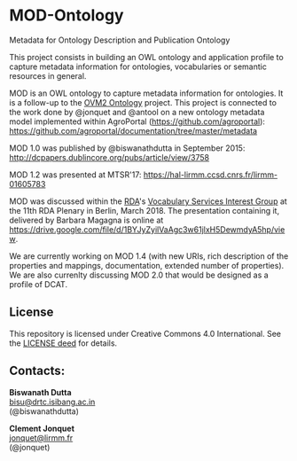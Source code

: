 # MOD-Ontology
Metadata for Ontology Description and Publication Ontology

This project consists in building an OWL ontology and application profile to capture metadata information for ontologies, vocabularies or semantic resources in general. 

MOD is an OWL ontology to capture metadata information for ontologies. It is a follow-up to the [OVM2 Ontology]( http://omv2.sourceforge.net) project.
This project is connected to the work done by @jonquet and @antool on a new ontology metadata model implemented within AgroPortal (https://github.com/agroportal): https://github.com/agroportal/documentation/tree/master/metadata

MOD 1.0 was published by @biswanathdutta in September 2015: 
http://dcpapers.dublincore.org/pubs/article/view/3758

MOD 1.2 was presented at MTSR'17: 
https://hal-lirmm.ccsd.cnrs.fr/lirmm-01605783

MOD was discussed within the [RDA](http://rd-alliance.org)'s [Vocabulary Services Interest Group](http://rd-alliance.org/groups/vocabulary-services-interest-group.html) at the 11th RDA Plenary in Berlin, March 2018. The presentation containing it, delivered by Barbara Magagna is online at <https://drive.google.com/file/d/1BYJyZyilVaAgc3w61jlxH5DewmdyA5hp/view>.

We are currently working on MOD 1.4 (with new URIs, rich description of the properties and mappings, documentation, extended number of properties). 
We are also currenlty discussing MOD 2.0 that would be designed as a profile of DCAT.

## License
This repository is licensed under Creative Commons 4.0 International. See the [LICENSE deed](LICENSE) for details.

## Contacts:
**Biswanath Dutta**  
<bisu@drtc.isibang.ac.in>  
(@biswanathdutta)

**Clement Jonquet**  
<jonquet@lirmm.fr>  
(@jonquet)
